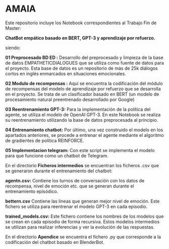 # AMAIA

Este repositorio incluye los Notebook correspondientes al Trabajo Fin de Master:

**ChatBot empático basado en BERT, GPT-3 y aprendizaje por refuerzo.**

siendo:

**01 Preprocesado BD ED :** Desarrollo del preprocesado y limpieza de la base de datos EMPATHETICDIALOGUES que se utiliza como fuente de datos para el proyecto. Esta base de datos es un repositorio de más de 25k diálogos cortos en inglés enmarcados en situaciones emocionales.

**02 Modulo de recompensas :** Aquí se encuentra la codificación del módulo de recompensas del modelo de aprendizaje por refuerzo que se desarrolla en el proyecto. Se trata de un clasificador basado en BERT (un modelo de procesamiento natural preentrenado desarrollado por Google)

**03 Reentrenamiento GPT-3:** Para la implementación de la política del agente, se utiliza el modelo de OpenAI GPT-3. En este Notebook se realiza su reentrenamiento utilizando la base de datos preprocesada al principio.

**04 Entrenamiento chatbot:** Por último, una vez construido el modelo en los apartados anteriores, se procede a entrenar el agente mediante el algoritmo de gradientes de política REINFORCE.

**05 Implementacion telegram:** Con este script se implementa el modelo para que funcione como un chatbot de Telegram.

En el directorio **Ficheros intermedios** se encuentran los ficheros .csv que se generaron durante el entrenamiento del chatbot: 

**agentn.csv:** Contiene los turnos de conversación con los datos de recompensa, nivel de emoción etc. que se generan durante el entrenamiento episódico.

**bettern.csv** Contiene las lineas que generan mejor nivel de emoción. Este fichero se utiliza para reentrenar el modelo GPT-3 en cada episodio.

**trained_models.csv:** Este fichero contiene los nombres de los modelos que se crean en cada episodio de forma recursiva. Estos modelos intermedios se utilizan para realizar inferencias y ver la evolución de las respuestas.


En el directorio  **Apendice** se encuentra el fichero .py que corresponde a la codificación del chatbot basado en BlenderBot.
